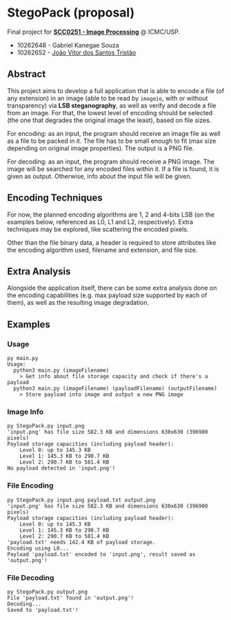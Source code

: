 # StegoPack (proposal)

Final project for **[SCC0251 - Image Processing](https://uspdigital.usp.br/jupiterweb/jupDisciplina?sgldis=SCC0251)** @ ICMC/USP.

* 10262648 - Gabriel Kanegae Souza
* 10262652 - [João Vitor dos Santos Tristão](http://github.com/jtristao/)

## Abstract

This project aims to develop a full application that is able to encode a file (of any extension) in an image (able to be read by `imageio`, with or without transparency) via **LSB steganography**, as well as verify and decode a file from an image. For that, the lowest level of encoding should be selected (the one that degrades the original image the least), based on file sizes.

For encoding: as an input, the program should receive an image file as well as a file to be packed in it. The file has to be small enough to fit (max size depending on original image properties). The output is a PNG file.

For decoding: as an input, the program should receive a PNG image. The image will be searched for any encoded files within it. If a file is found, it is given as output. Otherwise, info about the input file will be given.

## Encoding Techniques

For now, the planned encoding algorithms are 1, 2 and 4-bits LSB (on the examples below, referenced as L0, L1 and L2, respectively). Extra techniques may be explored, like scattering the encoded pixels.

Other than the file binary data, a header is required to store attributes like the encoding algorithm used, filename and extension, and file size.

## Extra Analysis

Alongside the application itself, there can be some extra analysis done on the encoding capabilities (e.g. max payload size supported by each of them), as well as the resulting image degradation.

## Examples

### Usage

```
py main.py
Usage:
  python3 main.py (imageFilename)
    > Get info about file storage capacity and check if there's a payload
  python3 main.py (imageFilename) (payloadFilename) (outputFilename)
    > Store payload into image and output a new PNG image
```

### Image Info

```
py StegoPack.py input.png
'input.png' has file size 582.3 KB and dimensions 630x630 (396900 pixels)
Payload storage capacities (including payload header):
    Level 0: up to 145.3 KB
    Level 1: 145.3 KB to 290.7 KB
    Level 2: 290.7 KB to 581.4 KB
No payload detected in 'input.png'!
```

### File Encoding

```
py StegoPack.py input.png payload.txt output.png
'input.png' has file size 582.3 KB and dimensions 630x630 (396900 pixels)
Payload storage capacities (including payload header):
    Level 0: up to 145.3 KB
    Level 1: 145.3 KB to 290.7 KB
    Level 2: 290.7 KB to 581.4 KB
'payload.txt' needs 142.4 KB of payload storage.
Encoding using L0...
Payload 'payload.txt' encoded to 'input.png', result saved as 'output.png'!
```

### File Decoding

```
py StegoPack.py output.png
File 'payload.txt' found in 'output.png'!
Decoding...
Saved to 'payload.txt'!
```